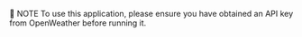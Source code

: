 📌 NOTE
To use this application, please ensure you have obtained an API key from OpenWeather before running it.
